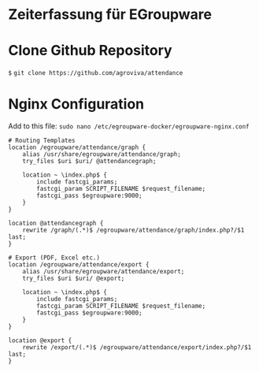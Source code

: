 # Zeiterfassung für EGroupware

# Clone Github Repository
```$``` ```git clone https://github.com/agroviva/attendance```
# Nginx Configuration
Add to this file: ```sudo nano /etc/egroupware-docker/egroupware-nginx.conf```
```
# Routing Templates
location /egroupware/attendance/graph {
    alias /usr/share/egroupware/attendance/graph;
    try_files $uri $uri/ @attendancegraph;

    location ~ \index.php$ {
        include fastcgi_params;
        fastcgi_param SCRIPT_FILENAME $request_filename;
        fastcgi_pass $egroupware:9000;
    }
}

location @attendancegraph {
    rewrite /graph/(.*)$ /egroupware/attendance/graph/index.php?/$1 last;
}

# Export (PDF, Excel etc.)
location /egroupware/attendance/export {
    alias /usr/share/egroupware/attendance/export;
    try_files $uri $uri/ @export;

    location ~ \index.php$ {
        include fastcgi_params;
        fastcgi_param SCRIPT_FILENAME $request_filename;
        fastcgi_pass $egroupware:9000;
    }
}

location @export {
    rewrite /export/(.*)$ /egroupware/attendance/export/index.php?/$1 last;
}
```
